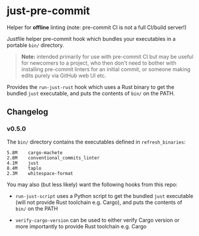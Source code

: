 # just-pre-commit

Helper for **offline** linting (note: pre-commit CI is not a full CI/build server!)

Justfile helper pre-commit hook which bundles your executables in a portable `bin/` directory.

> **Note:** intended primarily for use with pre-commit CI but may be useful for newcomers to a
> project, who then don't need to bother with installing pre-commit linters for an initial commit,
> or someone making edits purely via GitHub web UI etc.

Provides the `run-just-rust` hook which uses a Rust binary to get the bundled `just` executable,
and puts the contents of `bin/` on the PATH.

## Changelog

### v0.5.0

The `bin/` directory contains the executables defined in `refresh_binaries`:

```
5.8M	cargo-machete
2.8M	conventional_commits_linter
4.1M	just
8.4M	taplo
2.3M	whitespace-format
```

You may also (but less likely) want the following hooks from this repo:

- `run-just-script` uses a Python script to get the bundled `just` executable (will not provide Rust
  toolchain e.g. Cargo), and puts the contents of `bin/` on the PATH

- `verify-cargo-version` can be used to either verify Cargo version or more importantly to provide
  Rust toolchain e.g. Cargo
